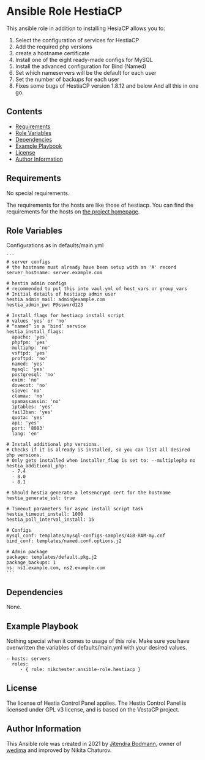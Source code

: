 Ansible Role HestiaCP
=========

This ansible role in addition to installing HesiaCP allows you to:
1. Select the configuration of services for HestiaCP
2. Add the required php versions
3. create a hostname certificate
4. Install one of the eight ready-made configs for MySQL
5. Install the advanced configuration for Bind (Named)
5. Set which nameservers will be the default for each user
6. Set the number of backups for each user
7. Fixes some bugs of HestiaCP version 1.8.12 and below 
And all this in one go. 

Contents
-----------
- [Requirements](#requirements)
- [Role Variables](#role-variables)
- [Dependencies](#dependencies)
- [Example Playbook](#example-playbook)
- [License](#license)
- [Author Information](#author-information)

Requirements
------------
No special requirements.

The requirements for the hosts are like those of hestiacp. You can find the requirements for the hosts on <a href="https://www.hestiacp.com">the project homepage</a>.

Role Variables
--------------
Configurations as in defaults/main.yml

    ```
    # server configs
    # the hostname must already have been setup with an 'A' record
    server_hostname: server.example.com
    
    # hestia admin configs
    # recommended to put this into vaul.yml of host_vars or group_vars
    # Initial details of hestiacp admin user
    hestia_admin_mail: admin@example.com
    hestia_admin_pw: P@ssword123
    
    # Install flags for hestiacp install script
    # values 'yes' or 'no'
    # “named” is a ‘bind’ service
    hestia_install_flags:
      apache: 'yes'
      phpfpm: 'yes'
      multiphp: 'no'
      vsftpd: 'yes'
      proftpd: 'no'
      named: 'yes'
      mysql: 'yes'
      postgresql: 'no'
      exim: 'no'
      dovecot: 'no'
      sieve: 'no'
      clamav: 'no'
      spamassassin: 'no'
      iptables: 'yes'
      fail2ban: 'yes'
      quota: 'yes'
      api: 'yes'
      port: '8083'
      lang: 'en'
    
    # Install additional php versions.
    # Checks if it is already is installed, so you can list all desired php versions.
    # Only gets installed when installer_flag is set to: --multiplephp no
    hestia_additional_php:
      - 7.4
      - 8.0
      - 8.1
    
    # Should hestia generate a letsencrypt cert for the hostname
    hestia_generate_ssl: true
    
    # Timeout parameters for async install script task
    hestia_timeout_install: 1000
    hestia_poll_interval_install: 15
    
    # Configs
    mysql_conf: templates/mysql-configs-samples/4GB-RAM-my.cnf
    bind_conf: templates/named.conf.options.j2
    
    # Admin package
    package: templates/default.pkg.j2
    package_backups: 1
    ns: ns1.example.com, ns2.example.com
    ```

Dependencies
------------

None.

Example Playbook
----------------

Nothing special when it comes to usage of this role. Make sure you have overwritten the variables of defaults/main.yml with your desired values.

    - hosts: servers
      roles:
         - { role: nikchester.ansible-role.hestiacp }

License
-------

The license of Hestia Control Panel applies. The Hestia Control Panel is licensed under GPL v3 license, and is based on the VestaCP project.

Author Information
------------------

This Ansible role was created in 2021 by <a href=“https://github.com/jeazyee”>Jitendra Bodmann</a>, owner of <a href=“https://www.wedima.de”>wedima</a> and improved by Nikita Chaturov.
